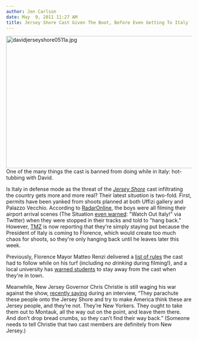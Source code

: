 ```yaml
---
author: Jen Carlson
date: May  9, 2011 11:27 AM
title: Jersey Shore Cast Given The Boot, Before Even Getting To Italy
---
```


<p><span class="mt-enclosure mt-enclosure-image" style="display: inline;"> <img alt="davidjerseyshore0511a.jpg" src="https://web.archive.org/web/20110811144855im_/http://gothamist.com/attachments/arts_jen/davidjerseyshore0511a.jpg" width="640" height="360" class="image-none"> </span><br>
<span class="photo_caption">One of the many things the cast is banned from doing while in Italy: hot-tubbing with David.</span></p>

<p>Is Italy in defense mode as the threat of the <a href="https://web.archive.org/web/20110811144855/http://gothamist.com/tags/jerseyshore"><em>Jersey Shore</em></a> cast infiltrating the country gets more and more real? Their latest <em>situation</em> is two-fold. First, permits have been yanked from shoots planned at both Uffizi gallery and Palazzo Vecchio. According to <a href="https://web.archive.org/web/20110811144855/http://www.radaronline.com/exclusives/2011/05/jersey-shore-italy-postponed">RadarOnline</a>, the boys were all filming their airport arrival scenes (The Situation <a href="https://web.archive.org/web/20110811144855/http://twitter.com/#!/ItsTheSituation/status/67094891804635137">even warned</a>: &quot;Watch Out Italy!&quot; via Twitter) when they were stopped in their tracks and told to &quot;hang back.&quot; However, <a href="https://web.archive.org/web/20110811144855/http://www.tmz.com/2011/05/09/jersey-shore-cast-delay-shooting-florence-italian-president-permits-shut-down/">TMZ</a> is now reporting that they&apos;re simply staying put because the President of Italy is coming to Florence, which would create too much chaos for shoots, so they&apos;re only hanging back until he leaves later this week.</p>

<p>Previously, Florence Mayor Matteo Renzi delivered a <a href="https://web.archive.org/web/20110811144855/http://gothamist.com/2011/04/19/italy_lays_down_the_law_for_jersey.php">list of rules</a> the cast had to follow while on his turf (including <em>no drinking</em> during filming!), and a local university has <a href="https://web.archive.org/web/20110811144855/http://gothamist.com/2011/05/05/italian_youths_warned_of_jersey_sho.php">warned students</a> to stay away from the cast when they&apos;re in town. </p>

<p>Meanwhile, New Jersey Governor Chris Christie is still waging his war against the show, <a href="https://web.archive.org/web/20110811144855/http://www.bloomberg.com/news/2011-05-06/christie-says-jersey-shore-cast-of-new-yorkers-should-get-out-of-state.html">recently saying</a> during an interview, &#x201C;They parachute these people onto the Jersey Shore and try to make America think these are Jersey people, and they&#x2019;re not. They&#x2019;re New Yorkers. They ought to take them out to Montauk, all the way out on the point, and leave them there. And don&#x2019;t drop bread crumbs, so they can&#x2019;t find their way back.&#x201D; (Someone needs to tell Christie that two cast members are definitely from New Jersey.)</p>